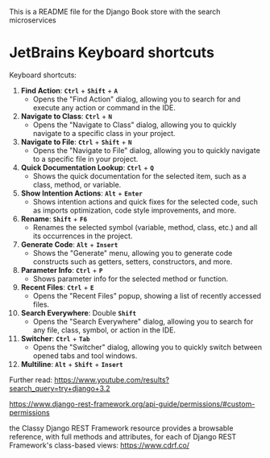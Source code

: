 This is a README file for the Django Book store with the search microservices
# JetBrains Keyboard shortcuts

Keyboard shortcuts: 

1. **Find Action**: **`Ctrl`** + **`Shift`** + **`A`**
    - Opens the "Find Action" dialog, allowing you to search for and execute any action or command in the IDE.
2. **Navigate to Class**: **`Ctrl`** + **`N`**
    - Opens the "Navigate to Class" dialog, allowing you to quickly navigate to a specific class in your project.
3. **Navigate to File**: **`Ctrl`** + **`Shift`** + **`N`**
    - Opens the "Navigate to File" dialog, allowing you to quickly navigate to a specific file in your project.
4. **Quick Documentation Lookup**: **`Ctrl`** + **`Q`**
    - Shows the quick documentation for the selected item, such as a class, method, or variable.
5. **Show Intention Actions**: **`Alt`** + **`Enter`**
    - Shows intention actions and quick fixes for the selected code, such as imports optimization, code style improvements, and more.
6. **Rename**: **`Shift`** + **`F6`**
    - Renames the selected symbol (variable, method, class, etc.) and all its occurrences in the project.
7. **Generate Code**: **`Alt`** + **`Insert`**
    - Shows the "Generate" menu, allowing you to generate code constructs such as getters, setters, constructors, and more.
8. **Parameter Info**: **`Ctrl`** + **`P`**
    - Shows parameter info for the selected method or function.
9. **Recent Files**: **`Ctrl`** + **`E`**
    - Opens the "Recent Files" popup, showing a list of recently accessed files.
10. **Search Everywhere**: Double **`Shift`**
    - Opens the "Search Everywhere" dialog, allowing you to search for any file, class, symbol, or action in the IDE.
11. **Switcher**: **`Ctrl`** + **`Tab`**
    - Opens the "Switcher" dialog, allowing you to quickly switch between opened tabs and tool windows.
12. **Multiline**: **`Alt`** + **`Shift`** + **`Insert`**

Further read:
https://www.youtube.com/results?search_query=try+django+3.2

https://www.django-rest-framework.org/api-guide/permissions/#custom-permissions


 the Classy Django REST Framework resource provides a browsable reference, with full methods and attributes, for each of Django REST Framework's class-based views:
https://www.cdrf.co/